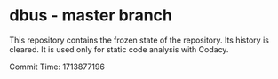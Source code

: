 # dbus - master branch

This repository contains the frozen state of the repository.
Its history is cleared. It is used only for static code
analysis with Codacy.

Commit Time: 1713877196